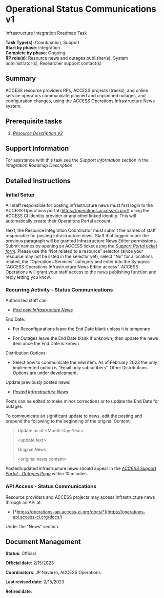# Operational Status Communications v1

Infrastructure Integration Roadmap Task

**Task Type(s)**: Coordination, Support  
**Start by phase**: Integration  
**Complete by phase**: Ongoing  
**RP role(s)**: Resource news and outages publisher(s), System administrator(s), Researcher support contact(s)

## Summary

ACCESS resource providers RPs, ACCESS projects (tracks), and online service operators communicate planned and unplanned outages, and configuration changes, using the ACCESS Operations Infrastructure News system.

## Prerequisite tasks

1.  [*Resource Description V2*](https://docs.google.com/document/d/1khvZ7QiwKoVDJy0lEq429M7a9sQXBXzTfWoYsUafqVc/)

## Support Information

For assistance with this task see the *Support Information* section in the *Integration Roadmap Description*.

## Detailed Instructions

### Initial Setup

All staff responsible for posting infrastructure news must first login to the ACCESS Operations portal (https://operations.access-ci.org/) using the ACCESS CI identity provider or any other linked identity. This will automatically create their Operations Portal account.

Next, the Resource Integration Coordinator must submit the names of staff responsible for posting infrastructure news. Staff that logged in per the previous paragraph will be granted Infrastructure News Editor permissions. Submit names by opening an ACCESS ticket using the [*Support Portal ticket form*](https://support.access-ci.org/open-a-ticket). Please use the “Not related to a resource” selector (since your resource may not be listed in the selector yet), select “No” for allocations related, the “Operations Services” category and enter into the Synopsis “ACCESS Operations Infrastructure News Editor access”. ACCESS Operations will grant your staff access to the news publishing function and reply letting you know.

### Recurring Activity - Status Communications

Authorized staff can:

- [*Post new Infrastructure News*](https://operations.access-ci.org/node/add/infrastructure_news)

End Date:

- For Reconfigurations leave the End Date blank unless it is temporary

- For Outages leave the End Date blank if unknown, then update the news item once the End Date is known

Distribution Options:

- Select how to communicate the new item. As of February 2023 the only implemented option is “Email only subscribers”. Other Distributions Options are under development.

Update previously posted news:

- [*Posted Infrastructure News*](https://operations.access-ci.org/infrastructure_news)

Posts can be edited to make minor corrections or to update the End Date for outages.

To communicate an significant update to news, edit the posting and prepend the following to the beginning of the original Content:

> Update as of \<Month-Day-Year\>
>
> \<update text\>
>
> Original News
>
> \<original news content\>

Posted/updated infrastructure news should appear in the [*ACCESS Support Portal - Outages Page*](https://support.access-ci.org/outages) within 10 minutes.

### API Access - Status Communications

Resource providers and ACCESS projects may access infrastructure news through an API at:

- [*https://operations-api.access-ci.org/docs/*](https://operations-api.access-ci.org/docs/)

Under the “News” section.

## Document Management

**Status**: Official

**Official date**: 2/15/2023

**Coordinators**: JP Navarro, ACCESS Operations

**Last revised date**: 2/15/2023

**Retired date**:
